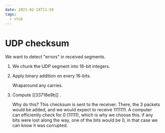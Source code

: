 ```yaml
---
date: 2021-02-18T11:59
tags: 
  - stub
---
```


# UDP checksum

We want to detect "errors" in received segments.

1. We chunk the UDP segment into 16-bit integers.
2. Apply binary addition on every 16-bits.

   Wraparound any carries.

3. Compute [[33718e9b]] . 

   Why do this?
   This checksum is sent to the receiver.
   There, the 3 packets would be added, and we would expect to receive 1111111.
   A computer can efficiently check for 0 (11111), which is why we choose this.
   if any bits were lost along the way, one of the bits would be 0, in that case we can know
   it was corrupted.
   
